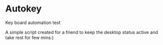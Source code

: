 # Autokey
Key board automation test

A simple script created for a friend to keep the desktop status active and take rest for few mins:)
